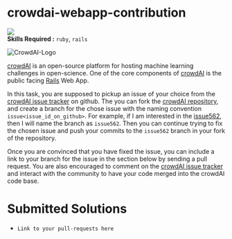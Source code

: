 # crowdai-webapp-contribution
![](https://img.shields.io/badge/difficulty-medium-yellow.svg)   
**Skills Required :** `ruby`, `rails`

![CrowdAI-Logo](https://github.com/crowdAI/crowdai/raw/master/app/assets/images/misc/crowdai-logo-smile.svg?sanitize=true)

[crowdAI](https://crowdai.org) is an open-source platform for hosting machine learning challenges in open-science. One of the core components
of [crowdAI](https://crowdai.org) is the public facing [Rails](http://rubyonrails.org/) Web App.

In this task, you are supposed to pickup an issue of your choice from the [crowdAI issue tracker](https://github.com/crowdAI/crowdai/issues) on github.
The you can fork the [crowdAI repository](https://github.com/crowdai/crowdai), and create a branch for the chose issue with the naming convention `issue<issue_id_on_github>`. For example, if I am interested in the [issue562](https://github.com/crowdAI/crowdai/issues/562), then I will name the branch as `issue562`. Then you can continue trying to fix the chosen issue and push your commits to the `issue562` branch in your fork of the repository.

Once you are convinced that you have fixed the issue, you can include a link to your branch for the issue in the section below by sending a pull request. You are also encouraged to comment on the [crowdAI issue tracker](https://github.com/crowdAI/crowdai/issues) and interact with the community to have your code merged into the crowdAI code base.

# Submitted Solutions
* `Link to your pull-requests here`
